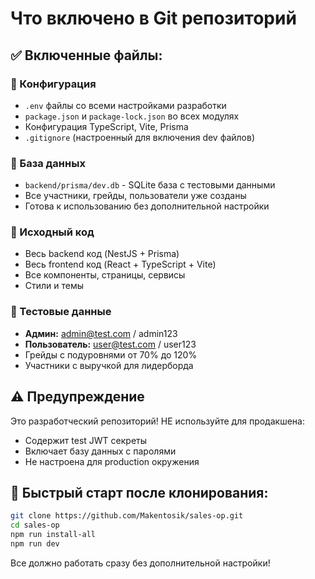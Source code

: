 # Что включено в Git репозиторий

## ✅ Включенные файлы:

### 🔧 Конфигурация
- `.env` файлы со всеми настройками разработки
- `package.json` и `package-lock.json` во всех модулях
- Конфигурация TypeScript, Vite, Prisma
- `.gitignore` (настроенный для включения dev файлов)

### 💾 База данных
- `backend/prisma/dev.db` - SQLite база с тестовыми данными
- Все участники, грейды, пользователи уже созданы
- Готова к использованию без дополнительной настройки

### 📝 Исходный код
- Весь backend код (NestJS + Prisma)
- Весь frontend код (React + TypeScript + Vite)
- Все компоненты, страницы, сервисы
- Стили и темы

### 👥 Тестовые данные
- **Админ:** admin@test.com / admin123
- **Пользователь:** user@test.com / user123
- Грейды с подуровнями от 70% до 120%
- Участники с выручкой для лидерборда

## ⚠️ Предупреждение
Это разработческий репозиторий! НЕ используйте для продакшена:
- Содержит test JWT секреты
- Включает базу данных с паролями
- Не настроена для production окружения

## 🚀 Быстрый старт после клонирования:
```bash
git clone https://github.com/Makentosik/sales-op.git
cd sales-op
npm run install-all
npm run dev
```

Все должно работать сразу без дополнительной настройки!